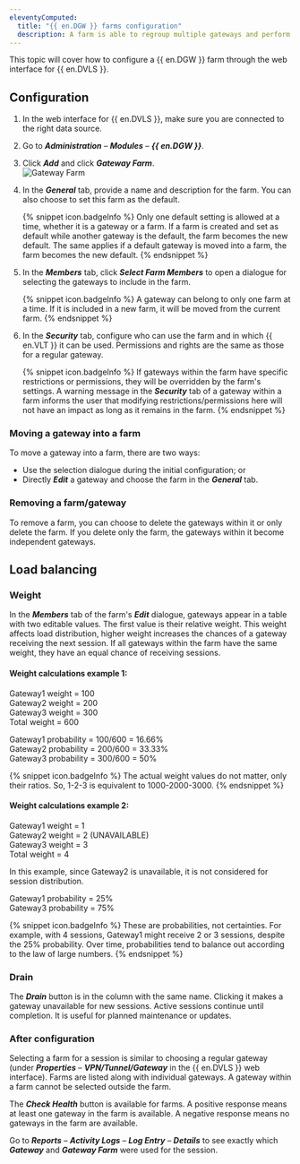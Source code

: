 ```yaml
---
eleventyComputed:
  title: "{{ en.DGW }} farms configuration"
  description: A farm is able to regroup multiple gateways and perform load balancing for the connections using the gateway.
---
```

This topic will cover how to configure a {{ en.DGW }} farm through the web interface for {{ en.DVLS }}.

## Configuration

1. In the web interface for {{ en.DVLS }}, make sure you are connected to the right data source.
1. Go to ***Administration*** – ***Modules*** – ***{{ en.DGW }}***.
1. Click ***Add*** and click ***Gateway Farm***.  
![Gateway Farm](https://webdevolutions.azureedge.net/docs/en/server/ServerOp0032.png)  
1. In the ***General*** tab, provide a name and description for the farm. You can also choose to set this farm as the default.

   {% snippet icon.badgeInfo %}
   Only one default setting is allowed at a time, whether it is a gateway or a farm. If a farm is created and set as default while another gateway is the default, the farm becomes the new default. The same applies if a default gateway is moved into a farm, the farm becomes the new default.
   {% endsnippet %}  

5. In the ***Members*** tab, click ***Select Farm Members*** to open a dialogue for selecting the gateways to include in the farm.

   {% snippet icon.badgeInfo %}
   A gateway can belong to only one farm at a time. If it is included in a new farm, it will be moved from the current farm.
   {% endsnippet %}  

6. In the ***Security*** tab, configure who can use the farm and in which {{ en.VLT }} it can be used. Permissions and rights are the same as those for a regular gateway.

   {% snippet icon.badgeInfo %}
   If gateways within the farm have specific restrictions or permissions, they will be overridden by the farm's settings. A warning message in the ***Security*** tab of a gateway within a farm informs the user that modifying restrictions/permissions here will not have an impact as long as it remains in the farm.
   {% endsnippet %}  

### Moving a gateway into a farm

To move a gateway into a farm, there are two ways: 
* Use the selection dialogue during the initial configuration; or 
* Directly ***Edit*** a gateway and choose the farm in the ***General*** tab.

### Removing a farm/gateway

To remove a farm, you can choose to delete the gateways within it or only delete the farm. If you delete only the farm, the gateways within it become independent gateways.

## Load balancing

### Weight

In the ***Members*** tab of the farm's ***Edit*** dialogue, gateways appear in a table with two editable values. The first value is their relative weight. This weight affects load distribution, higher weight increases the chances of a gateway receiving the next session. If all gateways within the farm have the same weight, they have an equal chance of receiving sessions.

#### Weight calculations example 1:

Gateway1 weight = 100  
Gateway2 weight = 200  
Gateway3 weight = 300  
Total weight = 600

Gateway1 probability = 100/600 = 16.66%  
Gateway2 probability = 200/600 = 33.33%  
Gateway3 probability = 300/600 = 50%

{% snippet icon.badgeInfo %}
The actual weight values do not matter, only their ratios. So, 1-2-3 is equivalent to 1000-2000-3000.
{% endsnippet %}  

#### Weight calculations example 2:

Gateway1 weight = 1  
Gateway2 weight = 2 (UNAVAILABLE)  
Gateway3 weight = 3  
Total weight = 4

In this example, since Gateway2 is unavailable, it is not considered for session distribution.

Gateway1 probability = 25%  
Gateway3 probability = 75%

{% snippet icon.badgeInfo %}
These are probabilities, not certainties. For example, with 4 sessions, Gateway1 might receive 2 or 3 sessions, despite the 25% probability. Over time, probabilities tend to balance out according to the law of large numbers.
{% endsnippet %}  

### Drain

The ***Drain*** button is in the column with the same name. Clicking it makes a gateway unavailable for new sessions. Active sessions continue until completion. It is useful for planned maintenance or updates.

### After configuration

Selecting a farm for a session is similar to choosing a regular gateway (under ***Properties*** – ***VPN/Tunnel/Gateway*** in the {{ en.DVLS }} web interface). Farms are listed along with individual gateways. A gateway within a farm cannot be selected outside the farm.

The ***Check Health*** button is available for farms. A positive response means at least one gateway in the farm is available. A negative response means no gateways in the farm are available.

Go to ***Reports*** – ***Activity Logs*** – ***Log Entry*** – ***Details*** to see exactly which ***Gateway*** and ***Gateway Farm*** were used for the session.
